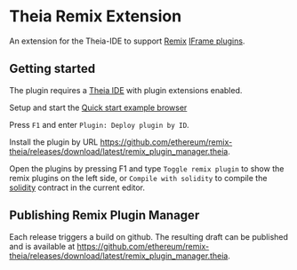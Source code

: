 # Theia Remix Extension

An extension for the Theia-IDE to support [Remix](https://remix-ide.readthedocs.io/en/latest/) [IFrame plugins](https://github.com/ethereum/remix-plugin).

## Getting started

The plugin requires a [Theia IDE](https://theia-ide.org) with plugin extensions enabled.

Setup and start the [Quick start example browser](https://github.com/eclipse-theia/theia/blob/master/doc/Developing.md#quick-start)

Press `F1` and enter `Plugin: Deploy plugin by ID`.

Install the plugin by URL https://github.com/ethereum/remix-theia/releases/download/latest/remix_plugin_manager.theia.

Open the plugins by pressing F1 and type `Toggle remix plugin` to show the remix plugins on the left side, or `Compile with solidity` to compile the [solidity](https://docs.soliditylang.org) contract in the current editor.

## Publishing Remix Plugin Manager

Each release triggers a build on github.
The resulting draft can be published and is available at https://github.com/ethereum/remix-theia/releases/download/latest/remix_plugin_manager.theia.


	